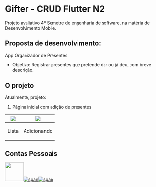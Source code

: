 # Gifter - CRUD Flutter N2
Projeto avaliativo 4º Semetre de engenharia de software, na matéria de Desenvolvimento Mobile.

## Proposta de desenvolvimento:
App Organizador de Presentes

- Objetivo: Registrar presentes que pretende dar ou já deu, com breve descrição.

## O projeto

Atualmente, projeto:

1. Página inicial com adição de presentes

| <img src="https://imgur.com/Ou1ypIt.png" />  | <img src="https://i.imgur.com/HHJqufJ.png" />  |
| ----- | ----- |
| <p align="center">Lista</p> | <p align="center">Adicionando</p> |

## Contas Pessoais

[<img src="https://avatars.githubusercontent.com/u/97479966" width="60"/>![span](https://placehold.co/10x60/FFA500/FFA500.png)![span](https://placehold.co/220x60/000000/FFFFFF/png?text=Victor%20Rocha)](https://victorrochar.github.io)
